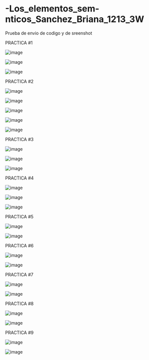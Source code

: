 # -Los_elementos_sem-nticos_Sanchez_Briana_1213_3W
Prueba de envio de codigo y de sreenshot

PRACTICA #1

![image](https://github.com/user-attachments/assets/18a20c06-d802-4770-b9d9-d0021da99245)

![image](https://github.com/user-attachments/assets/108f9d38-ec8f-4a6e-9cce-fbdf440203bf)

![image](https://github.com/user-attachments/assets/3ddcbb46-eeec-4dc5-8e4c-019710a34144)

PRACTICA #2

![image](https://github.com/user-attachments/assets/fe80bcd6-1f54-45c0-9c41-6e7d0694e7ef)

![image](https://github.com/user-attachments/assets/99990460-035e-4861-aa6d-68a96abf5dd9)

![image](https://github.com/user-attachments/assets/6b998170-582c-4c88-81eb-1f731fdd32b0)

![image](https://github.com/user-attachments/assets/b03452a9-3ded-4ae5-b891-d7354e6d96a4)

![image](https://github.com/user-attachments/assets/d59f677a-9481-4796-93cd-df4219266207)

PRACTICA #3

![image](https://github.com/user-attachments/assets/f1acc092-0138-438d-a94a-a07b0d49fbfe)

![image](https://github.com/user-attachments/assets/54586bd3-acd9-4f6a-bdc1-c41289cb3e4f)

![image](https://github.com/user-attachments/assets/694bd5a6-39ef-46d2-bb84-8acf09657b14)

PRACTICA #4

![image](https://github.com/user-attachments/assets/e23af45d-2b61-4431-8f9b-424e66250873)

![image](https://github.com/user-attachments/assets/9a9d127e-d8c8-4bf5-ba14-3d3f79cb7588)

![image](https://github.com/user-attachments/assets/d77999d2-ec70-4aa7-86f7-a68f01f9e0e9)

PRACTICA #5

![image](https://github.com/user-attachments/assets/e783f10f-895a-4b1b-aa1a-ca125c3445ae)

![image](https://github.com/user-attachments/assets/f28f76f9-06b0-498d-8ded-dce30b832d37)

PRACTICA #6

![image](https://github.com/user-attachments/assets/41f9c1a6-ffb0-4bbd-84c1-c880f770edb4)

![image](https://github.com/user-attachments/assets/1fa02496-98ff-4d04-89db-4ca9059373e1)

PRACTICA #7

![image](https://github.com/user-attachments/assets/83d04358-3beb-4599-994b-24447032fb66)

![image](https://github.com/user-attachments/assets/53af9c9d-8877-479e-aae1-ac91181d1553)

PRACTICA #8

![image](https://github.com/user-attachments/assets/e7592d62-8120-4087-97ee-51ae356de1f0)

![image](https://github.com/user-attachments/assets/2581d865-a802-467f-a588-96f46e1c7d84)

PRACTICA #9

![image](https://github.com/user-attachments/assets/c4a1409c-2299-4c86-8fa4-7bacb4b2919d)

![image](https://github.com/user-attachments/assets/79fab6cc-495a-42b5-a320-96a1a5dcb92e)

